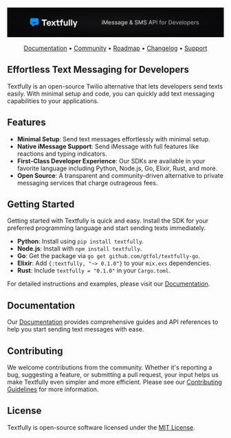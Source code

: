 <p align="center">
  <img alt="Textfully" src="assets/banner_long.png">
</p>

<p align="center">
  <!-- Badges can be added here -->
  <!-- For example:
  <a href="https://textfully.dev/docs"><img alt="Docs" src="https://img.shields.io/badge/docs-available-brightgreen"></a>
  -->
</p>

<p align="center">
  <a href="https://textfully.dev/docs">Documentation</a> • 
  <!-- TODO: Add Discord link -->
  <a href="https://discord.gg/textfully">Community</a> • 
  <a href="https://textfully.dev/roadmap">Roadmap</a> • 
  <a href="https://textfully.dev/changelog">Changelog</a> • 
  <a href="https://textfully.dev/support">Support</a>
</p>

## Effortless Text Messaging for Developers

Textfully is an open-source Twilio alternative that lets developers send texts easily. With minimal setup and code, you can quickly add text messaging capabilities to your applications.

## Features

- **Minimal Setup**: Send text messages effortlessly with minimal setup.
- **Native iMessage Support**: Send iMessage with full features like reactions and typing indicators.
- **First-Class Developer Experience**: Our SDKs are available in your favorite language including Python, Node.js, Go, Elixir, Rust, and more.
- **Open Source**: A transparent and community-driven alternative to private messaging services that charge outrageous fees.

## Getting Started

Getting started with Textfully is quick and easy. Install the SDK for your preferred programming language and start sending texts immediately.

- **Python**: Install using `pip install textfully`.
- **Node.js**: Install with `npm install textfully`.
- **Go**: Get the package via `go get github.com/gtfol/textfully-go`.
- **Elixir**: Add `{:textfully, "~> 0.1.0"}` to your `mix.exs` dependencies.
- **Rust**: Include `textfully = "0.1.0"` in your `Cargo.toml`.

For detailed instructions and examples, please visit our [Documentation](https://textfully.dev/docs).

## Documentation

Our [Documentation](https://textfully.dev/docs) provides comprehensive guides and API references to help you start sending text messages with ease.

## Contributing

We welcome contributions from the community. Whether it's reporting a bug, suggesting a feature, or submitting a pull request, your input helps us make Textfully even simpler and more efficient. Please see our [Contributing Guidelines](https://textfully.dev/contributing) for more information.

## License

Textfully is open-source software licensed under the [MIT License](LICENSE).
